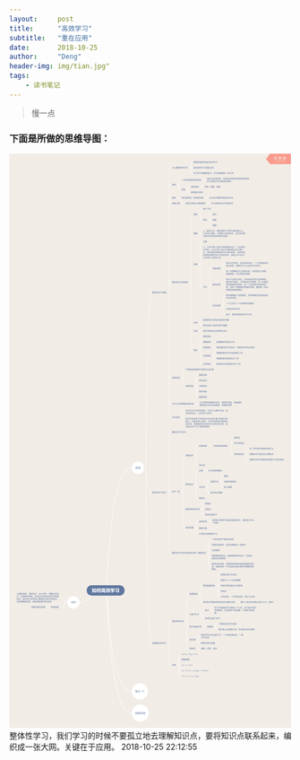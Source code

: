 ```yaml
---
layout:     post
title:      "高效学习"
subtitle:   "重在应用"
date:       2018-10-25
author:     "Deng"
header-img: img/tian.jpg"
tags:
    - 读书笔记
---
```

>慢一点

### 下面是所做的思维导图： ###
![00](/img/learn.png)
整体性学习，我们学习的时候不要孤立地去理解知识点，要将知识点联系起来，编织成一张大网。关键在于应用。
2018-10-25 22:12:55